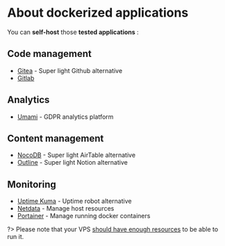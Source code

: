 # About dockerized applications

You can **self-host** those **tested applications**  :

## Code management
* [Gitea](00.server/02.applications/00.gitea) - Super light Github alternative
* [Gitlab](00.server/02.applications/01.gitlab)

## Analytics
* [Umami](00.server/02.applications/10.umami) - GDPR analytics platform

## Content management
* [NocoDB](00.server/02.applications/20.nocodb) - Super light AirTable alternative
* [Outline](00.server/02.applications/21.outline) - Super light Notion alternative

## Monitoring
* [Uptime Kuma](00.server/02.applications/30.uptime-kuma) - Uptime robot alternative
* [Netdata](00.server/02.applications/31.netdata) - Manage host resources
* [Portainer](00.server/02.applications/32.portainer) - Manage running docker containers

?> Please note that your VPS [should have enough resources](00.server/00.install/00.choose-a-vps) to be able to run it.